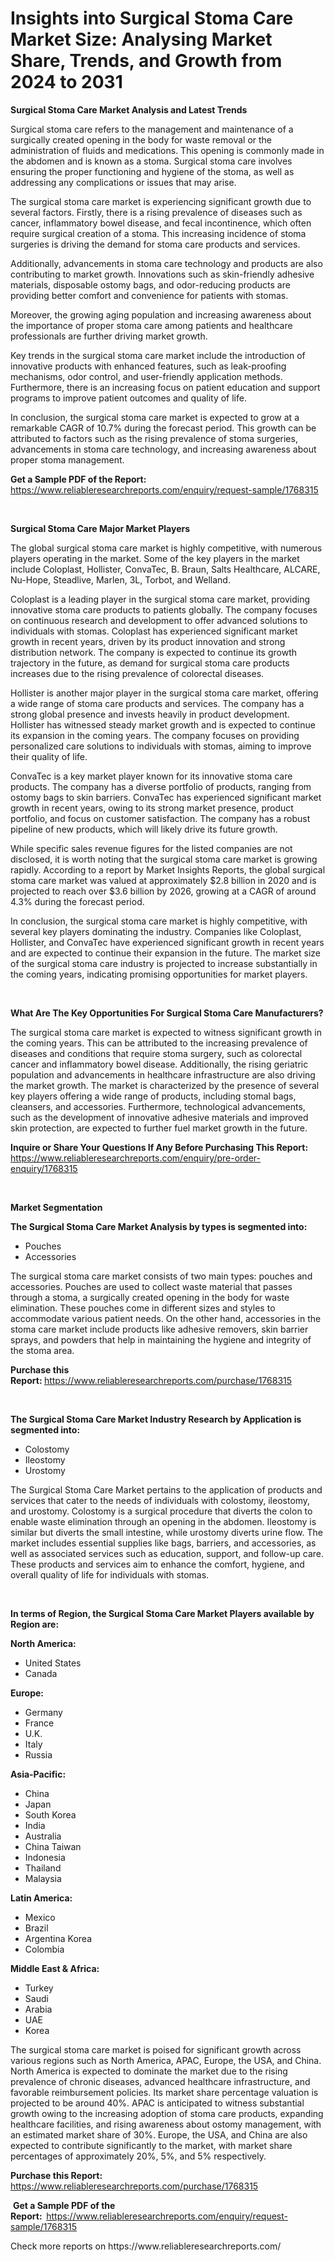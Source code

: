 <p><h1>Insights into Surgical Stoma Care Market Size: Analysing Market Share, Trends, and Growth from 2024 to 2031</h1></p><p><strong>Surgical Stoma Care Market Analysis and Latest Trends</strong></p>
<p><p>Surgical stoma care refers to the management and maintenance of a surgically created opening in the body for waste removal or the administration of fluids and medications. This opening is commonly made in the abdomen and is known as a stoma. Surgical stoma care involves ensuring the proper functioning and hygiene of the stoma, as well as addressing any complications or issues that may arise.</p><p>The surgical stoma care market is experiencing significant growth due to several factors. Firstly, there is a rising prevalence of diseases such as cancer, inflammatory bowel disease, and fecal incontinence, which often require surgical creation of a stoma. This increasing incidence of stoma surgeries is driving the demand for stoma care products and services.</p><p>Additionally, advancements in stoma care technology and products are also contributing to market growth. Innovations such as skin-friendly adhesive materials, disposable ostomy bags, and odor-reducing products are providing better comfort and convenience for patients with stomas.</p><p>Moreover, the growing aging population and increasing awareness about the importance of proper stoma care among patients and healthcare professionals are further driving market growth.</p><p>Key trends in the surgical stoma care market include the introduction of innovative products with enhanced features, such as leak-proofing mechanisms, odor control, and user-friendly application methods. Furthermore, there is an increasing focus on patient education and support programs to improve patient outcomes and quality of life.</p><p>In conclusion, the surgical stoma care market is expected to grow at a remarkable CAGR of 10.7% during the forecast period. This growth can be attributed to factors such as the rising prevalence of stoma surgeries, advancements in stoma care technology, and increasing awareness about proper stoma management.</p></p>
<p><strong>Get a Sample PDF of the Report:&nbsp;</strong> <a href="https://www.reliableresearchreports.com/enquiry/request-sample/1768315">https://www.reliableresearchreports.com/enquiry/request-sample/1768315</a></p>
<p>&nbsp;</p>
<p><strong>Surgical Stoma Care Major Market Players</strong></p>
<p><p>The global surgical stoma care market is highly competitive, with numerous players operating in the market. Some of the key players in the market include Coloplast, Hollister, ConvaTec, B. Braun, Salts Healthcare, ALCARE, Nu-Hope, Steadlive, Marlen, 3L, Torbot, and Welland.</p><p>Coloplast is a leading player in the surgical stoma care market, providing innovative stoma care products to patients globally. The company focuses on continuous research and development to offer advanced solutions to individuals with stomas. Coloplast has experienced significant market growth in recent years, driven by its product innovation and strong distribution network. The company is expected to continue its growth trajectory in the future, as demand for surgical stoma care products increases due to the rising prevalence of colorectal diseases.</p><p>Hollister is another major player in the surgical stoma care market, offering a wide range of stoma care products and services. The company has a strong global presence and invests heavily in product development. Hollister has witnessed steady market growth and is expected to continue its expansion in the coming years. The company focuses on providing personalized care solutions to individuals with stomas, aiming to improve their quality of life.</p><p>ConvaTec is a key market player known for its innovative stoma care products. The company has a diverse portfolio of products, ranging from ostomy bags to skin barriers. ConvaTec has experienced significant market growth in recent years, owing to its strong market presence, product portfolio, and focus on customer satisfaction. The company has a robust pipeline of new products, which will likely drive its future growth.</p><p>While specific sales revenue figures for the listed companies are not disclosed, it is worth noting that the surgical stoma care market is growing rapidly. According to a report by Market Insights Reports, the global surgical stoma care market was valued at approximately $2.8 billion in 2020 and is projected to reach over $3.6 billion by 2026, growing at a CAGR of around 4.3% during the forecast period.</p><p>In conclusion, the surgical stoma care market is highly competitive, with several key players dominating the industry. Companies like Coloplast, Hollister, and ConvaTec have experienced significant growth in recent years and are expected to continue their expansion in the future. The market size of the surgical stoma care industry is projected to increase substantially in the coming years, indicating promising opportunities for market players.</p></p>
<p>&nbsp;</p>
<p><strong>What Are The Key Opportunities For Surgical Stoma Care Manufacturers?</strong></p>
<p><p>The surgical stoma care market is expected to witness significant growth in the coming years. This can be attributed to the increasing prevalence of diseases and conditions that require stoma surgery, such as colorectal cancer and inflammatory bowel disease. Additionally, the rising geriatric population and advancements in healthcare infrastructure are also driving the market growth. The market is characterized by the presence of several key players offering a wide range of products, including stomal bags, cleansers, and accessories. Furthermore, technological advancements, such as the development of innovative adhesive materials and improved skin protection, are expected to further fuel market growth in the future.</p></p>
<p><strong>Inquire or Share Your Questions If Any Before Purchasing This Report:</strong> <a href="https://www.reliableresearchreports.com/enquiry/pre-order-enquiry/1768315">https://www.reliableresearchreports.com/enquiry/pre-order-enquiry/1768315</a></p>
<p>&nbsp;</p>
<p><strong>Market Segmentation</strong></p>
<p><strong>The Surgical Stoma Care Market Analysis by types is segmented into:</strong></p>
<p><ul><li>Pouches</li><li>Accessories</li></ul></p>
<p><p>The surgical stoma care market consists of two main types: pouches and accessories. Pouches are used to collect waste material that passes through a stoma, a surgically created opening in the body for waste elimination. These pouches come in different sizes and styles to accommodate various patient needs. On the other hand, accessories in the stoma care market include products like adhesive removers, skin barrier sprays, and powders that help in maintaining the hygiene and integrity of the stoma area.</p></p>
<p><strong>Purchase this Report:&nbsp;</strong><a href="https://www.reliableresearchreports.com/purchase/1768315">https://www.reliableresearchreports.com/purchase/1768315</a></p>
<p>&nbsp;</p>
<p><strong>The Surgical Stoma Care Market Industry Research by Application is segmented into:</strong></p>
<p><ul><li>Colostomy</li><li>Ileostomy</li><li>Urostomy</li></ul></p>
<p><p>The Surgical Stoma Care Market pertains to the application of products and services that cater to the needs of individuals with colostomy, ileostomy, and urostomy. Colostomy is a surgical procedure that diverts the colon to enable waste elimination through an opening in the abdomen. Ileostomy is similar but diverts the small intestine, while urostomy diverts urine flow. The market includes essential supplies like bags, barriers, and accessories, as well as associated services such as education, support, and follow-up care. These products and services aim to enhance the comfort, hygiene, and overall quality of life for individuals with stomas.</p></p>
<p>&nbsp;</p>
<p><strong>In terms of Region, the Surgical Stoma Care Market Players available by Region are:</strong></p>
<p>
    <p> <strong> North America: </strong>
        <ul>
            <li>United States</li>
            <li>Canada</li>
        </ul>
        </p> 
    <p> <strong> Europe: </strong>
        <ul>
            <li>Germany</li>
            <li>France</li>
            <li>U.K.</li>
            <li>Italy</li>
            <li>Russia</li>
        </ul>
        </p> 
    <p> <strong> Asia-Pacific: </strong>
        <ul>
            <li>China</li>
            <li>Japan</li>
            <li>South Korea</li>
            <li>India</li>
            <li>Australia</li>
            <li>China Taiwan</li>
            <li>Indonesia</li>
            <li>Thailand</li>
            <li>Malaysia</li>
        </ul>
        </p> 
    <p> <strong> Latin America: </strong>
        <ul>
            <li>Mexico</li>
            <li>Brazil</li>
            <li>Argentina Korea</li>
            <li>Colombia</li>
        </ul>
        </p> 
    <p> <strong> Middle East & Africa: </strong>
        <ul>
            <li>Turkey</li>
            <li>Saudi</li>
            <li>Arabia</li>
            <li>UAE</li>
            <li>Korea</li>
        </ul>
    </p>
    </p>
<p><p>The surgical stoma care market is poised for significant growth across various regions such as North America, APAC, Europe, the USA, and China. North America is expected to dominate the market due to the rising prevalence of chronic diseases, advanced healthcare infrastructure, and favorable reimbursement policies. Its market share percentage valuation is projected to be around 40%. APAC is anticipated to witness substantial growth owing to the increasing adoption of stoma care products, expanding healthcare facilities, and rising awareness about ostomy management, with an estimated market share of 30%. Europe, the USA, and China are also expected to contribute significantly to the market, with market share percentages of approximately 20%, 5%, and 5% respectively.</p></p>
<p><strong>Purchase this Report: </strong><a href="https://www.reliableresearchreports.com/purchase/1768315">https://www.reliableresearchreports.com/purchase/1768315</a></p>
<p>&nbsp;<strong>Get a Sample PDF of the Report:&nbsp;&nbsp;</strong><a href="https://www.reliableresearchreports.com/enquiry/request-sample/1768315">https://www.reliableresearchreports.com/enquiry/request-sample/1768315</a></p>
<p><strong></strong></p>
<p>Check more reports on https://www.reliableresearchreports.com/</p>